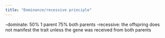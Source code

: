 ```yaml
---
title: "Dominance/recessive principle"
---
```

-dominate: 50% 1 parent 75% both parents
-recessive: the offspring does not manifest the trait unless the gene was received from both parents

